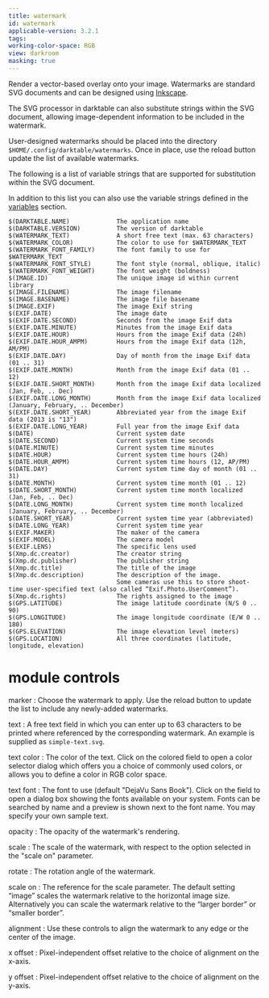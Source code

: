 ```yaml
---
title: watermark
id: watermark
applicable-version: 3.2.1
tags: 
working-color-space: RGB
view: darkroom
masking: true
---
```


Render a vector-based overlay onto your image. Watermarks are standard SVG documents and can be designed using [Inkscape](http://www.inkscape.org/).

The SVG processor in darktable can also substitute strings within the SVG document, allowing image-dependent information to be included in the watermark.

User-designed watermarks should be placed into the directory `$HOME/.config/darktable/watermarks`. Once in place, use the reload button update the list of available watermarks.

The following is a list of variable strings that are supported for substitution within the SVG document. 

In addition to this list you can also use the variable strings defined in the [variables](../../special-topics/variables.md) section.

```
$(DARKTABLE.NAME)             The application name
$(DARKTABLE.VERSION)          The version of darktable
$(WATERMARK_TEXT)             A short free text (max. 63 characters)
$(WATERMARK_COLOR)            The color to use for $WATERMARK_TEXT
$(WATERMARK_FONT_FAMILY)      The font family to use for $WATERMARK_TEXT
$(WATERMARK_FONT_STYLE)       The font style (normal, oblique, italic)
$(WATERMARK_FONT_WEIGHT)      The font weight (boldness)
$(IMAGE.ID)                   The unique image id within current library
$(IMAGE.FILENAME)             The image filename
$(IMAGE.BASENAME)             The image file basename
$(IMAGE.EXIF)                 The image Exif string
$(EXIF.DATE)                  The image date
$(EXIF.DATE.SECOND)           Seconds from the image Exif data
$(EXIF.DATE.MINUTE)           Minutes from the image Exif data
$(EXIF.DATE.HOUR)             Hours from the image Exif data (24h)
$(EXIF.DATE.HOUR_AMPM)        Hours from the image Exif data (12h, AM/PM)
$(EXIF.DATE.DAY)              Day of month from the image Exif data (01 .. 31)
$(EXIF.DATE.MONTH)            Month from the image Exif data (01 .. 12)
$(EXIF.DATE.SHORT_MONTH)      Month from the image Exif data localized (Jan, Feb, .. Dec)
$(EXIF.DATE.LONG_MONTH)       Month from the image Exif data localized (January, February, .. December)
$(EXIF.DATE.SHORT_YEAR)       Abbreviated year from the image Exif data (2013 is "13")
$(EXIF.DATE.LONG_YEAR)        Full year from the image Exif data
$(DATE)                       Current system date
$(DATE.SECOND)                Current system time seconds
$(DATE.MINUTE)                Current system time minutes
$(DATE.HOUR)                  Current system time hours (24h)
$(DATE.HOUR_AMPM)             Current system time hours (12, AP/PM)
$(DATE.DAY)                   Current system time day of month (01 .. 31)
$(DATE.MONTH)                 Current system time month (01 .. 12)
$(DATE.SHORT_MONTH)           Current system time month localized (Jan, Feb, .. Dec)
$(DATE.LONG_MONTH)            Current system time month localized (January, February, .. December)
$(DATE.SHORT_YEAR)            Current system time year (abbreviated)
$(DATE.LONG_YEAR)             Current system time year
$(EXIF.MAKER)                 The maker of the camera
$(EXIF.MODEL)                 The camera model
$(EXIF.LENS)                  The specific lens used
$(Xmp.dc.creator)             The creator string
$(Xmp.dc.publisher)           The publisher string
$(Xmp.dc.title)               The title of the image
$(Xmp.dc.description)         The description of the image. 
                              Some cameras use this to store shoot-time user-specified text (also called “Exif.Photo.UserComment”).
$(Xmp.dc.rights)              The rights assigned to the image
$(GPS.LATITUDE)               The image latitude coordinate (N/S 0 .. 90)
$(GPS.LONGITUDE)              The image longitude coordinate (E/W 0 .. 180)
$(GPS.ELEVATION)              The image elevation level (meters)
$(GPS.LOCATION)               All three coordinates (latitude, longitude, elevation) 
```

# module controls

marker
: Choose the watermark to apply. Use the reload button to update the list to include any newly-added watermarks.

text
: A free text field in which you can enter up to 63 characters to be printed where referenced by the corresponding watermark. An example is supplied as `simple-text.svg`.

text color
: The color of the text. Click on the colored field to open a color selector dialog which offers you a choice of commonly used colors, or allows you to define a color in RGB color space.

text font
: The font to use (default "DejaVu Sans Book"). Click on the field to open a dialog box showing the fonts available on your system. Fonts can be searched by name and a preview is shown next to the font name. You may specify your own sample text.

opacity
: The opacity of the watermark's rendering.

scale
: The scale of the watermark, with respect to the option selected in the "scale on" parameter.

rotate
: The rotation angle of the watermark.

scale on
: The reference for the scale parameter. The default setting “image” scales the watermark relative to the horizontal image size. Alternatively you can scale the watermark relative to the “larger border” or “smaller border”.

alignment
: Use these controls to align the watermark to any edge or the center of the image.

x offset
: Pixel-independent offset relative to the choice of alignment on the x-axis.

y offset
: Pixel-independent offset relative to the choice of alignment on the y-axis.

